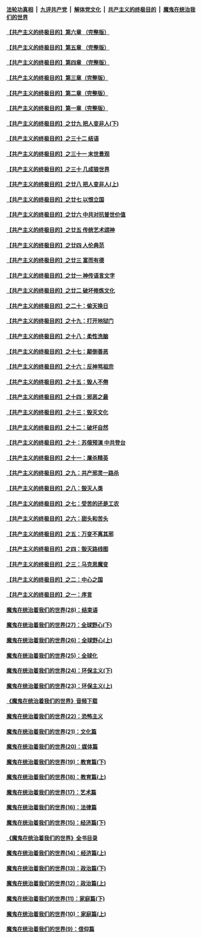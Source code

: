 

####  [法轮功真相](../../../../basic/blob/master/README.md?t=07071102) &nbsp;|&nbsp; [九评共产党](../../../../9ping.md/blob/master/README.md?t=07071102) &nbsp;|&nbsp; [解体党文化](../../../../jtdwh.md/blob/master/README.md?t=07071102)  &nbsp;|&nbsp; [共产主义的终极目的](../../../../gczydzjmd.md/blob/master/README.md?t=07071102) &nbsp;|&nbsp; [魔鬼在统治我们的世界](../../../../mgztzwmdsj.md/blob/master/README.md?t=07071102) 

#### [【共产主义的终极目的】第六章 （完整版）](../pages/nsc422/n11428913.md?t=07071102) 

#### [【共产主义的终极目的】第五章 （完整版）](../pages/nsc422/n11428912.md?t=07071102) 

#### [【共产主义的终极目的】第四章 （完整版）](../pages/nsc422/n11428907.md?t=07071102) 

#### [【共产主义的终极目的】第三章（完整版）](../pages/nsc422/n11428848.md?t=07071102) 

#### [【共产主义的终极目的】第二章（完整版）](../pages/nsc422/n11428831.md?t=07071102) 

#### [【共产主义的终极目的】第一章（完整版）](../pages/nsc422/n11417651.md?t=07071102) 

#### [【共产主义的终极目的】之廿九 把人变非人(下)](../pages/nsc422/n11344140.md?t=07071102) 

#### [【共产主义的终极目的】之三十二 结语](../pages/nsc422/n11360535.md?t=07071102) 

#### [【共产主义的终极目的】之三十一 末世景观](../pages/nsc422/n11351129.md?t=07071102) 

#### [【共产主义的终极目的】之三十 几成狼世界](../pages/nsc422/n11348280.md?t=07071102) 

#### [【共产主义的终极目的】之廿八 把人变非人(上)](../pages/nsc422/n11340492.md?t=07071102) 

#### [【共产主义的终极目的】之廿七 以恨立国](../pages/nsc422/n11336944.md?t=07071102) 

#### [【共产主义的终极目的】之廿六 中共对抗普世价值](../pages/nsc422/n11324785.md?t=07071102) 

#### [【共产主义的终极目的】之廿五 传统艺术颂神](../pages/nsc422/n11296396.md?t=07071102) 

#### [【共产主义的终极目的】之廿四 人伦典范](../pages/nsc422/n11296397.md?t=07071102) 

#### [【共产主义的终极目的】之廿三 富而有德](../pages/nsc422/n11283598.md?t=07071102) 

#### [【共产主义的终极目的】之廿一 神传语言文字](../pages/nsc422/n11263265.md?t=07071102) 

#### [【共产主义的终极目的】之廿二 破坏修炼文化](../pages/nsc422/n11245728.md?t=07071102) 

#### [【共产主义的终极目的】之二十：偷天换日](../pages/nsc422/n11238846.md?t=07071102) 

#### [【共产主义的终极目的】之十九：打开地狱门](../pages/nsc422/n11206376.md?t=07071102) 

#### [【共产主义的终极目的】之十八：柔性洗脑](../pages/nsc422/n11199994.md?t=07071102) 

#### [【共产主义的终极目的】之十七：颠倒善恶](../pages/nsc422/n11179782.md?t=07071102) 

#### [【共产主义的终极目的】之十六：反神骂祖宗](../pages/nsc422/n11166798.md?t=07071102) 

#### [【共产主义的终极目的】之十五：毁人不倦](../pages/nsc422/n11166792.md?t=07071102) 

#### [【共产主义的终极目的】之十四：邪恶之最](../pages/nsc422/n11150249.md?t=07071102) 

#### [【共产主义的终极目的】之十三：毁灭文化](../pages/nsc422/n11135227.md?t=07071102) 

#### [【共产主义的终极目的】之十二：破坏自然](../pages/nsc422/n11135214.md?t=07071102) 

#### [【共产主义的终极目的】之十：苏俄预演 中共登台](../pages/nsc422/n11118424.md?t=07071102) 

#### [【共产主义的终极目的】之十一：屠杀精英](../pages/nsc422/n11118442.md?t=07071102) 

#### [【共产主义的终极目的】之九：共产邪灵一路杀](../pages/nsc422/n11114139.md?t=07071102) 

#### [【共产主义的终极目的】之八：毁灭人类](../pages/nsc422/n11108503.md?t=07071102) 

#### [【共产主义的终极目的】之七：受苦的还是工农](../pages/nsc422/n11101809.md?t=07071102) 

#### [【共产主义的终极目的】之六：甜头和苦头](../pages/nsc422/n11096971.md?t=07071102) 

#### [【共产主义的终极目的】之五：万变不离其邪](../pages/nsc422/n11091285.md?t=07071102) 

#### [【共产主义的终极目的】之四：毁灭路线图](../pages/nsc422/n11086284.md?t=07071102) 

#### [【共产主义的终极目的】之三：马克思魔变](../pages/nsc422/n11061941.md?t=07071102) 

#### [【共产主义的终极目的】之二：中心之国](../pages/nsc422/n11047728.md?t=07071102) 

#### [【共产主义的终极目的】之一：序言](../pages/nsc422/n11086077.md?t=07071102) 

#### [魔鬼在统治着我们的世界(28)：结束语](../pages/nsc422/n10936246.md?t=07071102) 

#### [魔鬼在统治着我们的世界(27)：全球野心(下)](../pages/nsc422/n10928319.md?t=07071102) 

#### [魔鬼在统治着我们的世界(26)：全球野心(上)](../pages/nsc422/n10900318.md?t=07071102) 

#### [魔鬼在统治着我们的世界(25)：全球化](../pages/nsc422/n10788205.md?t=07071102) 

#### [魔鬼在统治着我们的世界(24)：环保主义(下)](../pages/nsc422/n10695307.md?t=07071102) 

#### [魔鬼在统治着我们的世界(23)：环保主义(上)](../pages/nsc422/n10688613.md?t=07071102) 

#### [《魔鬼在统治着我们的世界》音频下载](../pages/nsc422/n10635553.md?t=07071102) 

#### [魔鬼在统治着我们的世界(22)：恐怖主义](../pages/nsc422/n10614727.md?t=07071102) 

#### [魔鬼在统治着我们的世界(21)：文化篇](../pages/nsc422/n10597706.md?t=07071102) 

#### [魔鬼在统治着我们的世界(20)：媒体篇](../pages/nsc422/n10586579.md?t=07071102) 

#### [魔鬼在统治着我们的世界(19)：教育篇(下)](../pages/nsc422/n10564808.md?t=07071102) 

#### [魔鬼在统治着我们的世界(18)：教育篇(上)](../pages/nsc422/n10526970.md?t=07071102) 

#### [魔鬼在统治着我们的世界(17)：艺术篇](../pages/nsc422/n10499093.md?t=07071102) 

#### [魔鬼在统治着我们的世界(16)：法律篇](../pages/nsc422/n10485969.md?t=07071102) 

#### [魔鬼在统治着我们的世界(15)：经济篇(下)](../pages/nsc422/n10469975.md?t=07071102) 

#### [《魔鬼在统治着我们的世界》全书目录](../pages/nsc422/n10464261.md?t=07071102) 

#### [魔鬼在统治着我们的世界(14)：经济篇(上)](../pages/nsc422/n10457370.md?t=07071102) 

#### [魔鬼在统治着我们的世界(13)：政治篇(下)](../pages/nsc422/n10448270.md?t=07071102) 

#### [魔鬼在统治着我们的世界(12)：政治篇(上)](../pages/nsc422/n10444576.md?t=07071102) 

#### [魔鬼在统治着我们的世界(11)：家庭篇(下)](../pages/nsc422/n10440961.md?t=07071102) 

#### [魔鬼在统治着我们的世界(10)：家庭篇(上)](../pages/nsc422/n10435448.md?t=07071102) 

#### [魔鬼在统治着我们的世界(9)：信仰篇](../pages/nsc422/n10432159.md?t=07071102) 

